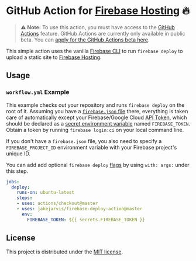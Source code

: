 # GitHub Action for [Firebase Hosting](https://firebase.google.com/docs/hosting) 🔥 

> **⚠️ Note:** To use this action, you must have access to the [GitHub Actions](https://github.com/features/actions) feature. GitHub Actions are currently only available in public beta. You can [apply for the GitHub Actions beta here](https://github.com/features/actions/signup/).

This simple action uses the vanilla [Firebase CLI](https://github.com/firebase/firebase-tools) to run `firebase deploy` to upload a static site to [Firebase Hosting](https://firebase.google.com/docs/hosting).


## Usage

### `workflow.yml` Example

This example checks out your repository and runs `firebase deploy` on the root of it. Assuming you have a [`firebase.json` file](https://firebase.google.com/docs/hosting/full-config) there, everything is taken care of automatically except your Firebase/Google Cloud [API Token](https://firebase.google.com/docs/cli#admin-commands), which should be declared as a [secret environment variable](https://developer.github.com/actions/managing-workflows/storing-secrets/) named `FIREBASE_TOKEN`. Obtain a token by running `firebase login:ci` on your local command line.

If you don't have a `firebase.json` file, you also need to specify a `FIREBASE_PROJECT_ID` environment variable with your Firebase project's unique ID.

You can add add optional `firebase deploy` [flags](https://firebase.google.com/docs/cli#deployment) by using `with: args:` under this step.

```yaml
jobs:
  deploy:
    runs-on: ubuntu-latest
    steps:
    - uses: actions/checkout@master
    - uses: jakejarvis/firebase-deploy-action@master
      env:
        FIREBASE_TOKEN: ${{ secrets.FIREBASE_TOKEN }}
```


## License

This project is distributed under the [MIT license](LICENSE.md).

